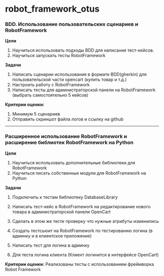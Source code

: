 # robot_framework_otus

### BDD. Использование пользовательских сценариев и RobotFramework

**Цели** 
1. Научиться использовать подходы BDD для написания тест-кейсов. 
2. Научиться запускать тесты RobotFramework

**Задачи**
1. Написать сценарии использования в формате BDD(gherkin) для пользовательской части opencart (купить товар и т.д.)
2. Настроить работу с RobotFramework
3. Написать тесты для администраторской панели на RobotFramework (выбрать самостоятельно 5 кейсов)

**Критерии оценки:** 
1. Минимум 5 сценариев
2. Отправить скриншот файла логов и ссылку на github


--------

### Расширенное использование RobotFramework и расширение библиотек RobotFramework на Python

**Цели** 
1. Научиться использовать дополнительные библиотеки для RobotFramework 
2. Научиться писать собственные модули для RobotFramework на Python

**Задачи**
1. Подключить к тестам библиотеку DatabaseLibrary
2. Написать тест-кейс в RobotFramework на редактирование нового товара в администраторской панели OpenCart
3. Сделать в этом же тесте проверку что нужные атрибуты изменились

4. Создать тестсьюит на RobotFramework по тестированию логина (в админку и в клиентское приложение)
5. Написать тест для логина в админку
6. Для теста логина клиента (Клиент логинится в интерфейсе OpenCart)

**Критерии оценки:** 
Реализованы тесты с использованием фреймворка Robot Framework
